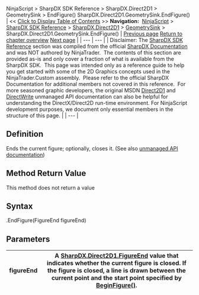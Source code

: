 ﻿
NinjaScript > SharpDX SDK Reference > SharpDX.Direct2D1 > GeometrySink > EndFigure()
SharpDX.Direct2D1.GeometrySink.EndFigure()
| << [Click to Display Table of Contents](sharpdx_direct2d1_geometrysink_endfigure.md) >> **Navigation:**     [NinjaScript](ninjascript-1.md) > [SharpDX SDK Reference](sharpdx_sdk_reference-1.md) > [SharpDX.Direct2D1](sharpdx_direct2d1-1.md) > [GeometrySink](sharpdx_direct2d1_geometrysink-1.md) > SharpDX.Direct2D1.GeometrySink.EndFigure() | [Previous page](sharpdx_direct2d1_geometrysink_close-1.md) [Return to chapter overview](sharpdx_direct2d1_geometrysink-1.md) [Next page](sharpdx_direct2d1_geometrysink_setfillmode-1.md) |
| --- | --- |
| Disclaimer: The [SharpDX SDK Reference](sharpdx_sdk_reference-1.md) section was compiled from the official [SharpDX Documentation](http://sharpdx.org/) and was NOT authored by NinjaTrader.  The contents of this section are provided as-is and only cover a fraction of what is available from the SharpDX SDK.  This page was intended only as a reference guide to help you get started with some of the 2D Graphics concepts used in the NinjaTrader.Custom assembly.  Please refer to the official SharpDX Documentation for additional members not covered in this reference.  For more seasoned graphic developers, the original MSDN [Direct2D1](https://msdn.microsoft.com/en-us/library/windows/desktop/dd370990.aspx) and [DirectWrite](https://msdn.microsoft.com/en-us/library/windows/desktop/dd368038.aspx) unmanaged API documentation can also be helpful for understanding the DirectX/Direct2D run-time environment. For NinjaScript development purposes, we document only essential members in the structure of this page. |
| --- |

## Definition
Ends the current figure; optionally, closes it.
(See also [unmanaged API documentation](https://msdn.microsoft.com/en-us/library/dd316934.aspx))
 
## Method Return Value
This method does not return a value
 
## Syntax
<GeometrySink>.EndFigure(FigureEnd figureEnd)
## Parameters
| figureEnd | A [SharpDX.Direct2D1.FigureEnd](sharpdx_direct2d1_figureend-1.md) value that indicates whether the current figure is closed. If the figure is closed, a line is drawn between the current point and the start point specified by [BeginFigure()](sharpdx_direct2d1_geometrysink_beginfigure-1.md). |
| --- | --- |
